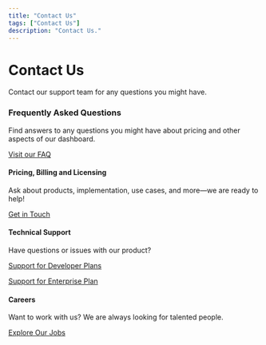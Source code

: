 ```yaml
---
title: "Contact Us"
tags: ["Contact Us"]
description: "Contact Us."
---
```


# Contact Us

Contact our support team for any questions you might have.


### Frequently Asked Questions

Find answers to any questions you might have about pricing and other aspects of our dashboard.

[Visit our FAQ](/pricing#faq)



#### Pricing, Billing and Licensing

Ask about products, implementation, use cases, and more—we are ready to help!

[Get in Touch](/contact-sales)


#### Technical Support

Have questions or issues with our product?

[Support for Developer Plans](https://loginradiusassist.freshdesk.com/customer/login)

[Support for Enterprise Plan](https://adminconsole.loginradius.com/support/tickets/open-a-new-ticket)


#### Careers

Want to work with us? We are always looking for talented people.

[Explore Our Jobs](/careers/)

